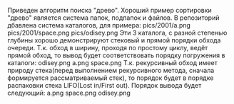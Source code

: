 Приведен алгоритм поиска "древо".
Хороший пример сортировки "древо" является система папок, подпапок и файлов.
В репозиторий дбавлена система каталогов, для примера:
pics/2001/a.png
pics/2001/space.png
pics/odisey.png
Эти 3 каталога, с разной степенью глубины хорошо демонстрируют стековый и прямой порядки обхода очереди.
Т.к. обход в ширину, проходя по простому циклу, ведёт прямой обход, то вывод будет соответствовать порядку погружения в каталоги:
odisey.png
a.png
space.png
Т.к. рекурсивный обход имеет природу стека(перед выполнением рекурсивного метода, сначала формируется рассматриваемый стек),
то порядок будет в порядке распаковки стека LIFO(Lost in/First out). Порядок вывода будет следующий:
a.png
space.png
odisey.png
